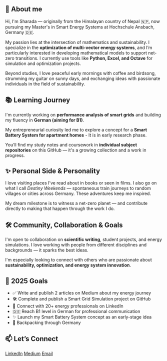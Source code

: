 ## 🔧 About me
Hi, I'm Sharada — originally from the Himalayan country of Nepal 🇳🇵, now pursuing my Master's in Smart Energy Systems at Hochschule Ansbach, Germany 🇩🇪.

My passion lies at the intersection of mathematics and sustainability. I specialize in the **optimization of multi-vector energy systems**, and I’m particularly interested in developing mathematical models to support net-zero transitions. I currently use tools like **Python, Excel, and Octave** for simulation and optimization projects.

Beyond studies, I love peaceful early mornings with coffee and birdsong, strumming my guitar on sunny days, and exchanging ideas with passionate individuals in the field of sustainability.
  
## 📚 **Learning Journey**
I'm currently working on **performance analysis of smart grids** and building my fluency in **German (aiming for B1)**. 

My entrepreneurial curiosity led me to explore a concept for a **Smart Battery System for apartment homes** - It is in early research phase.

You’ll find my study notes and coursework in **individual subject repositories** on this GitHub — it's a growing collection and a work in progress.


## ✨ Personal Side & Personality
I love visiting places I’ve read about in books or seen in films. I also go on what I call *Destiny Weekends* — spontaneous train journeys to random villages or cities across Germany. These adventures keep me inspired.

My dream milestone is to witness a net-zero planet — and contribute directly to making that happen through the work I do.

## 🛠️ **Community, Collaboration & Goals**
I'm open to collaboration on **scientific writing**, student projects, and energy simulations. I love working with people from different disciplines and backgrounds — it sparks the best ideas.

I'm especially looking to connect with others who are passionate about **sustainability, optimization, and energy system innovation**.

## 🎯 2025 Goals
- ✅ Write and publish 2 articles on Medium about my energy journey
- 🛠️ Complete and publish a Smart Grid Simulation project on GitHub
- 🔗 Connect with 20+ energy professionals on LinkedIn
- 🇩🇪 Reach B1 level in German for professional communication
- ✨ Launch my Smart Battery System concept as an early-stage idea
- 🎒 Backpacking through Germany

  
## 📫 **Let’s Connect**
[LinkedIn](https://www.linkedin.com/in/sharada-poudel-47109b343/)
[Medium](https://medium.com/@sharadapoudel2024)
[Email](mailto:sharadapoudel2024@gmail.com)

